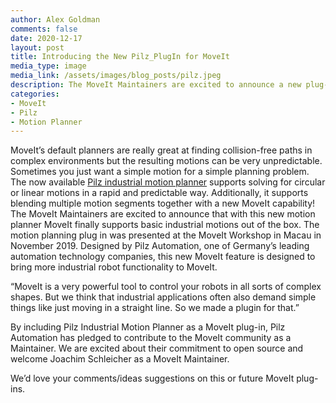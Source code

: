 ```yaml
---
author: Alex Goldman
comments: false
date: 2020-12-17
layout: post
title: Introducing the New Pilz_PlugIn for MoveIt
media_type: image
media_link: /assets/images/blog_posts/pilz.jpeg
description: The MoveIt Maintainers are excited to announce a new plug-in for Pilz Industrial Motion Planner for MoveIt.
categories:
- MoveIt
- Pilz
- Motion Planner
---
```

MoveIt’s default planners are really great at finding collision-free paths in complex environments but the resulting motions can be very unpredictable. Sometimes you just want a simple motion for a simple planning problem. The now available [Pilz industrial motion planner](https://ros-planning.github.io/moveit_tutorials/doc/pilz_industrial_motion_planner/pilz_industrial_motion_planner.html) supports solving for circular or linear motions in a rapid and predictable way.  Additionally, it supports blending multiple motion segments together with a new MoveIt capability! The MoveIt Maintainers are excited to announce that with this new motion planner   MoveIt finally supports basic industrial motions out of the box. The motion planning plug in was presented at the MoveIt Workshop in Macau in November 2019. Designed by Pilz Automation, one of Germany’s leading automation technology companies, this new MoveIt feature is designed to bring more industrial robot functionality to MoveIt.
 
“MoveIt is a very powerful tool to control your robots in all sorts of complex shapes. But we think that industrial applications often also demand simple things like just moving in a straight line. So we made a plugin for that.”
 
By including Pilz Industrial Motion Planner as a MoveIt plug-in, Pilz Automation has pledged to contribute to the MoveIt community as a Maintainer. We are excited about their commitment to open source and welcome Joachim Schleicher as a MoveIt Maintainer.
 
We’d love your comments/ideas suggestions on this or future MoveIt plug-ins.

